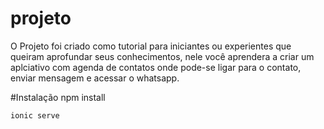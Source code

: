 # projeto
O Projeto foi criado como tutorial para iniciantes ou experientes que queiram aprofundar seus conhecimentos, nele você aprendera a criar um aplciativo com agenda de contatos onde pode-se ligar para o contato, enviar mensagem e acessar o whatsapp.

#Instalação
    npm install

    ionic serve